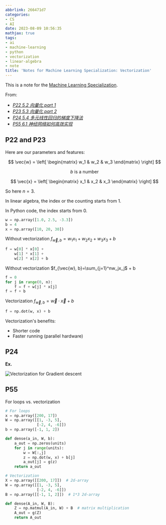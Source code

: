 ```yaml
---
abbrlink: 266471d7
categories:
- CS
- AI
date: 2023-08-09 10:56:35
mathjax: true
tags:
- ai
- machine-learning
- python
- vectorization
- linear-algebra
- note
title: 'Notes for Machine Learning Specialization: Vectorization'
---
```


This is a note for the [Machine Learning Specialization](https://www.coursera.org/specializations/machine-learning-introduction).

<!--more-->

From:

- _[P22 5.2 向量化 part 1](https://www.bilibili.com/video/BV19B4y1W76i?p=22)_
- _[P23 5.3 向量化 part 2](https://www.bilibili.com/video/BV19B4y1W76i?p=23)_
- _[P24 5.4 多元线性回归的梯度下降法](https://www.bilibili.com/video/BV19B4y1W76i?p=24)_
- _[P55 6.1 神经网络如何高效实现](https://www.bilibili.com/video/BV19B4y1W76i?p=55)_

## P22 and P23

Here are our parameters and features:

$$
\vec{w} =
\left[
\begin{matrix}
w_1 & w_2 & w_3
\end{matrix}
\right]
$$

$$
b \text{ is a number}
$$

$$
\vec{x} =
\left[
\begin{matrix}
x_1 & x_2 & x_3
\end{matrix}
\right]
$$

So here $n=3$.

In linear algebra, the index or the counting starts from 1.

In Python code, the index starts from 0.

```python
w = np.array([1.0, 2.5, -3.3])
b = 4
x = np.array([10, 20, 30])
```

Without vectorization $f_{\vec{w}, b}=w_1x_1+w_2x_2+w_3x_3+b$

```python
f = w[0] * x[0] +
    w[1] * x[1] +
    w[2] * x[2] + b
```

Without vectorization $f_{\vec{w}, b}=\sum_{j=1}^nw_jx_j$ + b

```python
f = 0
for j in range(0, n):
    f = f + w[j] * x[j]
f = f + b
```

Vectorization $f_{\vec{w}, b}=\vec{w}\cdot\vec{x} + b$

```python
f = np.dot(w, x) + b
```

Vectorization's benefits:

- Shorter code
- Faster running (parallel hardware)

## P24

**Ex.**

![Vectorization for Gradient descent](https://img.blocklune.cc/blog-imgs/cs/ai/notes-for-machine-learning-specialization-vectorization/1.png)

## P55

For loops vs. vectorization

```python
# For loops
x = np.array([200, 17])
W = np.array([[1, -3, 5],
              [-2, 4, -6]])
b = np.array([-1, 1, 2])

def dense(a_in, W, b):
    a_out = np.zeros(units)
    for j in range(units):
        w = W[:,j]
        z = np.dot(w, x) + b[j]
        a_out[j] = g(z)
    return a_out
```

```python
# Vectorization
X = np.array([[200, 17]])  # 2d-array
W = np.array([[1, -3, 5],
              [-2, 4, -6]])
B = np.array([[-1, 1, 2]])  # 1*3 2d-array

def dense(A_in, W, B):
    Z = np.matmul(A_in, W) + B  # matrix multiplication
    A_out = g(Z)
    return A_out
```